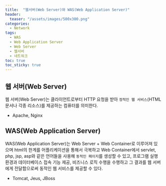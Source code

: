 ```yaml
---
title:  "웹서버(Web Server)와 WAS(Web Application Server)"
header:
  teaser: "/assets/images/500x300.png"
categories: 
  - Network
tags:
  - WAS
  - Web Application Server
  - Web Server
  - 웹서버
  - 네트워크
toc: true
toc_sticky: true
---
```


## 웹 서버(Web Server)

웹 서버(Web Server)는 클라이언트로부터 HTTP 요청을 받아 `정적인 웹 서비스`(HTML 문서나 각종 리소스)를 제공하는 컴퓨터를 의미한다.

- Apache, Nginx

## WAS(Web Application Server)

WAS(Web Application Server)는 Web Server + Web Container로 이루어져 있으며 html의 한계를 어플리케이션을 통해서 극복하고 Web Container에서 servlet, php, jsp, asp와 같은 언어들을 사용해 `동적인 페이지`를 생성할 수 있고, 프로그램 실행 환경과 데이터베이스 접속 기능 제공, 비즈니스 로직 수행을 수행하고 그 결과를 웹 서버에게 전달함으로써 동적인 웹 서비스를 제공할 수 있다.

- Tomcat, Jeus, JBoss
